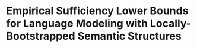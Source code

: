 # Empirical Sufficiency Lower Bounds for Language Modeling with Locally-Bootstrapped Semantic Structures
